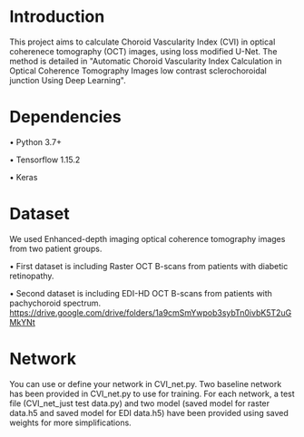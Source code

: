 # Introduction
This project aims to calculate Choroid Vascularity Index (CVI) in optical coherenece tomography (OCT) images, using loss modified U-Net. 
The method is detailed in "Automatic Choroid Vascularity Index Calculation in Optical Coherence Tomography Images low contrast sclerochoroidal junction Using Deep Learning".


# Dependencies
  •	Python 3.7+
  
  •	Tensorflow 1.15.2
  
  •	Keras


# Dataset
We used Enhanced-depth imaging optical coherence tomography images from two patient groups. 

   •	First dataset is including Raster OCT B-scans from patients with diabetic retinopathy.
 
   •	Second dataset is including EDI-HD OCT B-scans from patients with pachychoroid spectrum.
https://drive.google.com/drive/folders/1a9cmSmYwpob3sybTn0ivbK5T2uGMkYNt

# Network
You can use or define your network in CVI_net.py. Two baseline network has been provided in CVI_net.py to use for training.
For each network, a test file (CVI_net_just test data.py) and two model (saved model for raster data.h5 and saved model for EDI data.h5) have been provided using saved weights for more simplifications.




